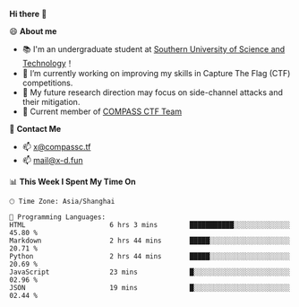 **Hi there** 👋


😄 **About me**

- 📚 I'm an undergraduate student at [Southern University of Science and Technology](https://www.sustech.edu.cn)！
- 🌱 I’m currently working on improving my skills in Capture The Flag (CTF) competitions.
- 🔭 My future research direction may focus on side-channel attacks and their mitigation.
- 🚩 Current member of [COMPASS CTF Team](https://blog.compassc.tf/) 

👋 **Contact Me**

- 📫 [x@compassc.tf](mailto:x@compassc.tf)
- 📫 [mail@x-d.fun](mailto:mail@x-d.fun)


<!--START_SECTION:waka-->
📊 **This Week I Spent My Time On** 

```text
🕑︎ Time Zone: Asia/Shanghai

💬 Programming Languages: 
HTML                     6 hrs 3 mins        ███████████░░░░░░░░░░░░░░   45.80 % 
Markdown                 2 hrs 44 mins       █████░░░░░░░░░░░░░░░░░░░░   20.71 % 
Python                   2 hrs 44 mins       █████░░░░░░░░░░░░░░░░░░░░   20.69 % 
JavaScript               23 mins             █░░░░░░░░░░░░░░░░░░░░░░░░   02.96 % 
JSON                     19 mins             █░░░░░░░░░░░░░░░░░░░░░░░░   02.44 % 
```


<!--END_SECTION:waka-->
